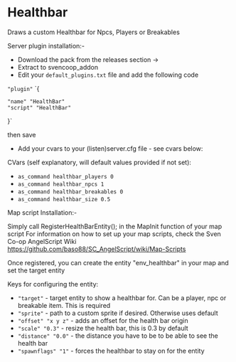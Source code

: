 # Healthbar
Draws a custom Healthbar for Npcs, Players or Breakables

Server plugin installation:- 
- Download the pack from the releases section ->
- Extract to svencoop_addon
- Edit your `default_plugins.txt` file and add the following code

`"plugin"`
`{

	"name" "HealthBar"
	"script" "HealthBar"

}`
	
then save
- Add your cvars to your (listen)server.cfg file - see cvars below:

CVars (self explanatory, will default values provided if not set):

* `as_command healthbar_players 0`
* `as_command healthbar_npcs 1`
* `as_command healthbar_breakables 0`
* `as_command healthbar_size 0.5`


Map script Installation:-

Simply call RegisterHealthBarEntity(); in the MapInit function of your map script
For information on how to set up your map scripts, check the Sven Co-op AngelScript Wiki
https://github.com/baso88/SC_AngelScript/wiki/Map-Scripts

Once registered, you can create the entity "env_healthbar" in your map and set the target entity

Keys for configuring the entity:
* `"target"`          	- target entity to show a healthbar for. Can be a player, npc or breakable item. This is required
* `"sprite"`      	- path to a custom sprite if desired. Otherwise uses default
* `"offset" "x y z"`  	- adds an offset for the health bar origin
* `"scale" "0.3"`     	- resize the health bar, this is 0.3 by default
* `"distance" "0.0"`  	- the distance you have to be to be able to see the health bar
* `"spawnflags" "1"`  	- forces the healthbar to stay on for the entity
